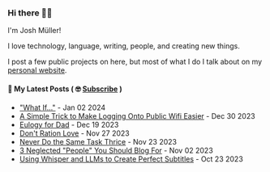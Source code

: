 ### Hi there 👋🏻

I'm Josh Müller!

I love technology, language, writing, people, and creating new things.

I post a few public projects on here, but most of what I do I talk about on my [personal website](https://joshmuller.ca).




#### 📝 My Latest Posts ( 🤓 [Subscribe](https://joshmuller.ca/subscribe) )

<!-- BLOG-POST-LIST:START -->
- [&quot;What If...&quot;](https://joshmuller.ca/writings/2024/what-if/) - Jan 02 2024
- [A Simple Trick to Make Logging Onto Public Wifi Easier](https://joshmuller.ca/writings/2023/public-wifi/) - Dec 30 2023
- [Eulogy for Dad](https://joshmuller.ca/writings/2023/eulogy-for-dad/) - Dec 19 2023
- [Don&#39;t Ration Love](https://joshmuller.ca/writings/2023/dont-ration-love/) - Nov 27 2023
- [Never Do the Same Task Thrice](https://joshmuller.ca/writings/2023/never-do-the-same-task-thrice/) - Nov 23 2023
- [3 Neglected &quot;People&quot; You Should Blog For](https://joshmuller.ca/writings/2023/who-to-write-to/) - Nov 02 2023
- [Using Whisper and LLMs to Create Perfect Subtitles](https://joshmuller.ca/writings/2023/use-llm-for-subtitles/) - Oct 23 2023<!-- BLOG-POST-LIST:END -->



<!--
**theJoshMuller/theJoshMuller** is a ✨ _special_ ✨ repository because its `README.md` (this file) appears on your GitHub profile.

Here are some ideas to get you started:

- 🔭 I’m currently working on ...
- 🌱 I’m currently learning ...
- 👯 I’m looking to collaborate on ...
- 🤔 I’m looking for help with ...
- 💬 Ask me about ...
- 📫 How to reach me: ...
- 😄 Pronouns: ...
- ⚡ Fun fact: ...
-->
